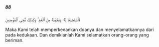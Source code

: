 ##### 88

<span class="ayah">فَٱسْتَجَبْنَا لَهُۥ وَنَجَّيْنَٰهُ مِنَ ٱلْغَمِّ ۚ وَكَذَٰلِكَ نُۨجِى ٱلْمُؤْمِنِينَ</span>

<span class="ayah_translation">Maka Kami telah memperkenankan doanya dan menyelamatkannya dari pada kedukaan. Dan demikianlah Kami selamatkan orang-orang yang beriman.</span>
